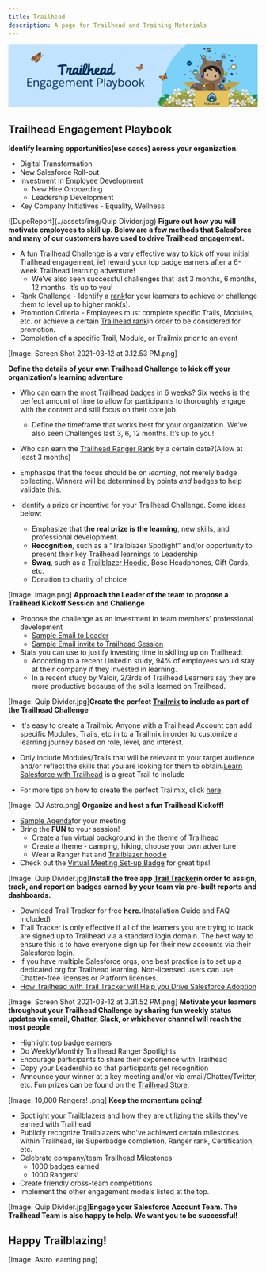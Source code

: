 ```yaml
---
title: Trailhead
description: A page for Trailhead and Training Materials
---
```

![DupeReport](../assets/img/2021-03-Trailhead_in_a_box-banner-1200x300-v3.png)


## Trailhead Engagement Playbook

**Identify learning opportunities(use cases) across your organization.** 

* Digital Transformation
* New Salesforce Roll-out
* Investment in Employee Development
    * New Hire Onboarding
    * Leadership Development
* Key Company Initiatives - Equality, Wellness

![DupeReport](../assets/img/Quip Divider.jpg)
**Figure out how you will motivate employees to skill up. Below are a few methods that Salesforce and many of our customers have used to drive Trailhead engagement.**

* A fun Trailhead Challenge is a very effective way to kick off your initial Trailhead engagement, ie) reward your top badge earners after a 6-week Trailhead learning adventure! 
    * We’ve also seen successful challenges that last 3 months, 6 months, 12 months. It’s up to you! 
* Rank Challenge - Identify a [rank](https://trailhead.salesforce.com/en/trailblazer-ranks)for your learners to achieve or challenge them to level up to higher rank(s).
* Promotion Criteria - Employees must complete specific Trails, Modules, etc. or achieve a certain [Trailhead rank](https://trailhead.salesforce.com/en/trailblazer-ranks)in order to be considered for promotion. 
* Completion of a specific Trail, Module, or Trailmix prior to an event


[Image: Screen Shot 2021-03-12 at 3.12.53 PM.png]

**Define the details of your own Trailhead Challenge to kick off your organization's learning adventure** 

* Who can earn the most Trailhead badges in 6 weeks? Six weeks is the perfect amount of time to allow for participants to thoroughly engage with the content and still focus on their core job.
    * Define the timeframe that works best for your organization. We’ve also seen Challenges last 3, 6, 12 months. It’s up to you! 
* Who can earn the [Trailhead Ranger Rank](https://trailhead.salesforce.com/en/trailblazer-ranks) by a certain date?(Allow at least 3 months)

* Emphasize that the focus should be on *learning*, not merely badge collecting. Winners will be determined by points *_and_* badges to help validate this. 

* Identify a prize or incentive for your Trailhead Challenge. Some ideas below:
    * Emphasize that **the real prize is the learning**, new skills, and professional development.
    * **Recognition**, such as a “Trailblazer Spotlight” and/or opportunity to present their key Trailhead learnings to Leadership
    * **Swag**, such as a [Trailblazer Hoodie](https://trailheadstore.com/), Bose Headphones, Gift Cards, etc. 
    * Donation to charity of choice 


[Image: image.png]
**Approach the Leader of the team to propose a Trailhead Kickoff Session and Challenge**

* Propose the challenge as an investment in team members' professional development
    * [Sample Email to Leader](https://salesforce.quip.com/lIfkAan7tTxl)
    * [Sample Email invite to Trailhead Session](https://salesforce.quip.com/RgegARADe4ff)
* Stats you can use to justify investing time in skilling up on Trailhead:
    * According to a recent LinkedIn study, 94% of employees would stay at their company if they invested in learning.
    * In a recent study by Valoir, 2/3rds of Trailhead Learners say they are more productive because of the skills learned on Trailhead. 

[Image: Quip Divider.jpg]**Create the perfect [Trailmix](https://trailhead.salesforce.com/en/trailmixes) to include as part of the Trailhead Challenge**

* It's easy to create a Trailmix. Anyone with a Trailhead Account can add specific Modules, Trails, etc in to a Trailmix in order to customize a learning journey based on role, level, and interest. 

* Only include Modules/Trails that will be relevant to your target audience and/or reflect the skills that you are looking for them to obtain.[Learn Salesforce with Trailhead](https://trailhead.salesforce.com/en/content/learn/trails/learn_salesforce_with_trailhead) is a great Trail to include
* For more tips on how to create the perfect Trailmix, click [here](https://medium.com/trailhead/bake-the-perfect-trailhead-trailmix-52f3d525c880).


[Image: DJ Astro.png]
**Organize and host a fun Trailhead Kickoff!** 

* [Sample Agenda](https://org62.my.salesforce.com/sfc/p/000000000062/a/0M000000UTdE/CTKy.HkXsbqVnUXaOREmrvBWSn40t6mC2qX5c2bWw3Y)for your meeting
* Bring the **FUN** to your session! 
    * Create a fun virtual background in the theme of Trailhead
    * Create a theme - camping, hiking, choose your own adventure
    * Wear a Ranger hat and [Trailblazer hoodie](https://trailheadstoreamer.com/productlist.aspx?did=31070)
* Check out the [Virtual Meeting Set-up Badge](https://trailhead.salesforce.com/content/learn/modules/virtual-meeting-setup-quick-look?trailmix_creator_id=strailhead&trailmix_slug=trailhead-in-a-box-for-virtual-learning) for great tips!

[Image: Quip Divider.jpg]**Install the free app [Trail Tracker](https://medium.com/trailhead/trailhead-with-trail-tracker-37fcfe82efb5)in order to assign, track, and report on badges earned by your team via pre-built reports and dashboards.**

* Download Trail Tracker for free **[here](https://appexchange.salesforce.com/listingDetail?listingId=a0N3A00000EFpAtUAL).**(Installation Guide and FAQ included)
* Trail Tracker is only effective if all of the learners you are trying to track are signed up to Trailhead via a standard login domain. The best way to ensure this is to have everyone sign up for their new accounts via their Salesforce login.  
* If you have multiple Salesforce orgs, one best practice is to set up a dedicated org for Trailhead learning. Non-licensed users can use Chatter-free licenses or Platform licenses. 
* [How Trailhead with Trail Tracker will Help you Drive Salesforce Adoption](https://medium.com/trailhead/trailhead-with-trail-tracker-37fcfe82efb5)


[Image: Screen Shot 2021-03-12 at 3.31.52 PM.png]
**Motivate your learners throughout your Trailhead Challenge by sharing fun weekly status updates via email, Chatter, Slack, or whichever channel will reach the most people** 

* Highlight top badge earners
* Do Weekly/Monthly Trailhead Ranger Spotlights
* Encourage participants to share their experience with Trailhead
* Copy your Leadership so that participants get recognition
* Announce your winner at a key meeting and/or via email/Chatter/Twitter, etc. Fun prizes can be found on the [Trailhead Store](https://trailheadstoreamer.com/). 


[Image: 10,000 Rangers! .png]
**Keep the momentum going!** 

* Spotlight your Trailblazers and how they are utilizing the skills they've earned with Trailhead
* Publicly recognize Trailblazers who've achieved certain milestones within Trailhead, ie) Superbadge completion, Ranger rank, Certification, etc. 
* Celebrate company/team Trailhead Milestones
    * 1000 badges earned
    * 1000 Rangers! 
* Create friendly cross-team competitions
* Implement the other engagement models listed at the top.

[Image: Quip Divider.jpg]**Engage your Salesforce Account Team. The Trailhead Team is also happy to help. We want you to be successful!** 

## Happy Trailblazing! 


[Image: Astro learning.png]
